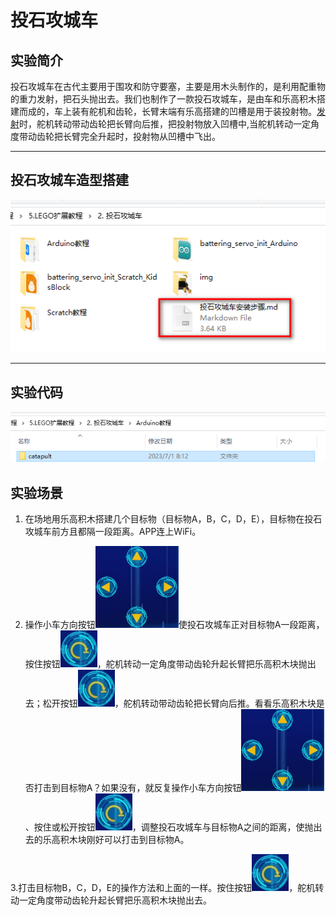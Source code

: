 # 投石攻城车

## 实验简介

投石攻城车在古代主要用于围攻和防守要塞，主要是用木头制作的，是利用配重物的重力发射，把石头抛出去。我们也制作了一款投石攻城车，是由车和乐高积木搭建而成的，车上装有舵机和齿轮，长臂末端有乐高搭建的凹槽是用于装投射物。[发射](https://baike.baidu.com/item/发射/7776886)时，舵机转动带动齿轮把长臂向后推，把投射物放入凹槽中,当舵机转动一定角度带动齿轮把长臂完全升起时，投射物从凹槽中飞出。

------

## 投石攻城车造型搭建

![img](img/215e49d8cc481cf108c11c6a294759d3.png)

------

## 实验代码

![img](img/d2e61e2b876eff4a39932125ebb02830.png)

## 实验场景

1. 在场地用乐高积木搭建几个目标物（目标物A，B，C，D，E），目标物在投石攻城车前方且都隔一段距离。APP连上WiFi。

2. 操作小车方向按钮![img](img/1.png)使投石攻城车正对目标物A一段距离，按住按钮![img](img/2.png)，舵机转动一定角度带动齿轮升起长臂把乐高积木块抛出去；松开按钮![img](img/3.png)，舵机转动带动齿轮把长臂向后推。看看乐高积木块是否打击到目标物A？如果没有，就反复操作小车方向按钮![img](img/4.png)、按住或松开按钮![img](img/0e62c323c0018af1a2824a120d447bda.png)，调整投石攻城车与目标物A之间的距离，使抛出去的乐高积木块刚好可以打击到目标物A。

3.打击目标物B，C，D，E的操作方法和上面的一样。按住按钮![img](img/0e62c323c0018af1a2824a120d447bda.png)，舵机转动一定角度带动齿轮升起长臂把乐高积木块抛出去。

